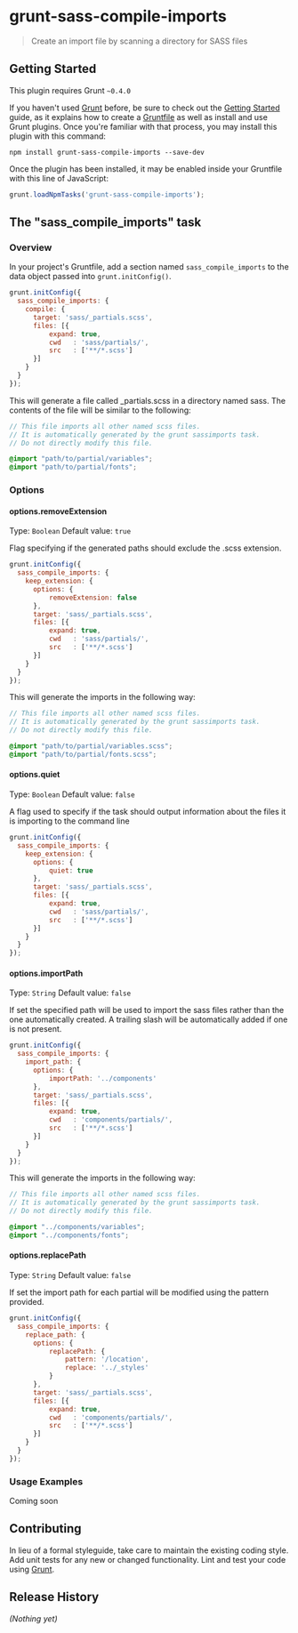 # grunt-sass-compile-imports

> Create an import file by scanning a directory for SASS files

## Getting Started
This plugin requires Grunt `~0.4.0`

If you haven't used [Grunt](http://gruntjs.com/) before, be sure to check out the [Getting Started](http://gruntjs.com/getting-started) guide, as it explains how to create a [Gruntfile](http://gruntjs.com/sample-gruntfile) as well as install and use Grunt plugins. Once you're familiar with that process, you may install this plugin with this command:

```shell
npm install grunt-sass-compile-imports --save-dev
```

Once the plugin has been installed, it may be enabled inside your Gruntfile with this line of JavaScript:

```js
grunt.loadNpmTasks('grunt-sass-compile-imports');
```

## The "sass_compile_imports" task

### Overview
In your project's Gruntfile, add a section named `sass_compile_imports` to the data object passed into `grunt.initConfig()`.

```js
grunt.initConfig({
  sass_compile_imports: {
    compile: {
      target: 'sass/_partials.scss',
      files: [{
          expand: true,
          cwd   : 'sass/partials/',
          src   : ['**/*.scss']
      }]
    }
  }
});
```

This will generate a file called _partials.scss in a directory named sass. The contents of the file will be similar to the following:

```scss
// This file imports all other named scss files.
// It is automatically generated by the grunt sassimports task.
// Do not directly modify this file.

@import "path/to/partial/variables";
@import "path/to/partial/fonts";
```

### Options

#### options.removeExtension
Type: `Boolean`
Default value: `true`

Flag specifying if the generated paths should exclude the .scss extension.

```js
grunt.initConfig({
  sass_compile_imports: {
    keep_extension: {
      options: {
          removeExtension: false
      },
      target: 'sass/_partials.scss',
      files: [{
          expand: true,
          cwd   : 'sass/partials/',
          src   : ['**/*.scss']
      }]
    }
  }
});
```
This will generate the imports in the following way:

```scss
// This file imports all other named scss files.
// It is automatically generated by the grunt sassimports task.
// Do not directly modify this file.

@import "path/to/partial/variables.scss";
@import "path/to/partial/fonts.scss";
```

#### options.quiet
Type: `Boolean`
Default value: `false`

A flag used to specify if the task should output information about the files it is importing to the command line

```js
grunt.initConfig({
  sass_compile_imports: {
    keep_extension: {
      options: {
          quiet: true
      },
      target: 'sass/_partials.scss',
      files: [{
          expand: true,
          cwd   : 'sass/partials/',
          src   : ['**/*.scss']
      }]
    }
  }
});
```

#### options.importPath
Type: `String`
Default value: `false`

If set the specified path will be used to import the sass files rather than the one automatically created.
A trailing slash will be automatically added if one is not present.

```js
grunt.initConfig({
  sass_compile_imports: {
    import_path: {
      options: {
          importPath: '../components'
      },
      target: 'sass/_partials.scss',
      files: [{
          expand: true,
          cwd   : 'components/partials/',
          src   : ['**/*.scss']
      }]
    }
  }
});
```
This will generate the imports in the following way:

```scss
// This file imports all other named scss files.
// It is automatically generated by the grunt sassimports task.
// Do not directly modify this file.

@import "../components/variables";
@import "../components/fonts";
```

#### options.replacePath
Type: `String`
Default value: `false`

If set the import path for each partial will be modified using the pattern provided.

```js
grunt.initConfig({
  sass_compile_imports: {
    replace_path: {
      options: {
          replacePath: {
              pattern: '/location',
              replace: '../_styles'
          }
      },
      target: 'sass/_partials.scss',
      files: [{
          expand: true,
          cwd   : 'components/partials/',
          src   : ['**/*.scss']
      }]
    }
  }
});
```

### Usage Examples

Coming soon


## Contributing
In lieu of a formal styleguide, take care to maintain the existing coding style. Add unit tests for any new or changed functionality. Lint and test your code using [Grunt](http://gruntjs.com/).

## Release History
_(Nothing yet)_
